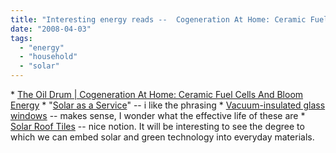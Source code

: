 ```yaml
---
title: "Interesting energy reads --  Cogeneration At Home: Ceramic Fuel Cells And Bloom Energy; Solar as a Service; Vacuum-insulated windows; Solar roof tiles"
date: "2008-04-03"
tags: 
  - "energy"
  - "household"
  - "solar"
---
```


\* [The Oil Drum | Cogeneration At Home: Ceramic Fuel Cells And Bloom Energy](http://www.theoildrum.com/node/3723) \* "[Solar as a Service](http://www.recurrentenergy.com/service/)" -- i like the phrasing \* [Vacuum-insulated glass windows](http://www.ecogeek.org/content/view/1482/) -- makes sense, I wonder what the effective life of these are \* [Solar Roof Tiles](http://www.crunchgear.com/2008/03/13/solar-panels-from-srs-install-like-normal-asphalt-roofing/) -- nice notion. It will be interesting to see the degree to which we can embed solar and green technology into everyday materials.

